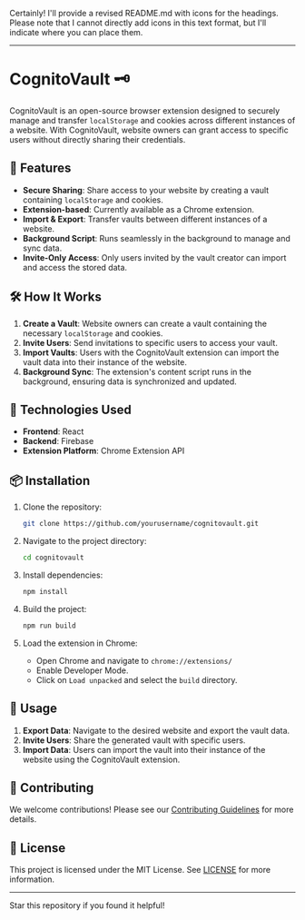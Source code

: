 Certainly! I'll provide a revised README.md with icons for the headings. Please note that I cannot directly add icons in this text format, but I'll indicate where you can place them.

---

# CognitoVault 🗝️

CognitoVault is an open-source browser extension designed to securely manage and transfer `localStorage` and cookies across different instances of a website. With CognitoVault, website owners can grant access to specific users without directly sharing their credentials.

## 🌟 Features

- **Secure Sharing**: Share access to your website by creating a vault containing `localStorage` and cookies.
- **Extension-based**: Currently available as a Chrome extension.
- **Import & Export**: Transfer vaults between different instances of a website.
- **Background Script**: Runs seamlessly in the background to manage and sync data.
- **Invite-Only Access**: Only users invited by the vault creator can import and access the stored data.

## 🛠️ How It Works

1. **Create a Vault**: Website owners can create a vault containing the necessary `localStorage` and cookies.
2. **Invite Users**: Send invitations to specific users to access your vault.
3. **Import Vaults**: Users with the CognitoVault extension can import the vault data into their instance of the website.
4. **Background Sync**: The extension's content script runs in the background, ensuring data is synchronized and updated.

## 🚀 Technologies Used

- **Frontend**: React
- **Backend**: Firebase
- **Extension Platform**: Chrome Extension API

## 📦 Installation

1. Clone the repository:
   ```bash
   git clone https://github.com/yourusername/cognitovault.git
   ```

2. Navigate to the project directory:
   ```bash
   cd cognitovault
   ```

3. Install dependencies:
   ```bash
   npm install
   ```

4. Build the project:
   ```bash
   npm run build
   ```

5. Load the extension in Chrome:
   - Open Chrome and navigate to `chrome://extensions/`
   - Enable Developer Mode.
   - Click on `Load unpacked` and select the `build` directory.

## 📘 Usage

1. **Export Data**: Navigate to the desired website and export the vault data.
2. **Invite Users**: Share the generated vault with specific users.
3. **Import Data**: Users can import the vault into their instance of the website using the CognitoVault extension.

## 🤝 Contributing

We welcome contributions! Please see our [Contributing Guidelines](CONTRIBUTING.md) for more details.

## 📜 License

This project is licensed under the MIT License. See [LICENSE](LICENSE) for more information.

---

Star this repository if you found it helpful!
